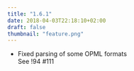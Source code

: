 ```yaml
---
title: "1.6.1"
date: 2018-04-03T22:18:10+02:00
draft: false
thumbnail: "feature.png"
---
```


*   Fixed parsing of some OPML formats  
    See !94 #111

